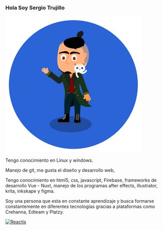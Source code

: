 ### Hola Soy Sergio Trujillo

![Sergio Antonio Trujillo del Valle](./img/personaje.svg)

Tengo conocimiento en Linux y windows.

Manejo de git, me gusta el diseño y desarrollo web,

Tengo conocimiento en html5, css, javascript, Firebase, frameworks de desarrollo Vue - Nuxt, manejo de los programas after effects, illustrator, krita, inkskape y figma.

Soy una persona que esta en constante aprendizaje y busca formarse constantemente en diferentes tecnologías gracias a plataformas como Crehanna, Edteam y Platzy.

[![Reactjs](https://github-readme-stats.vercel.app/api/pin/?username=strujillodv&repo=strujillodv&show_owner=true)](https://github.com/strujillodv)

<!--
**strujillodv/strujillodv** is a ✨ _special_ ✨ repository because its `README.md` (this file) appears on your GitHub profile.

Here are some ideas to get you started:

- 🔭 I’m currently working on ...
- 🌱 I’m currently learning ...
- 👯 I’m looking to collaborate on ...
- 🤔 I’m looking for help with ...
- 💬 Ask me about ...
- 📫 How to reach me: ...
- 😄 Pronouns: ...
- ⚡ Fun fact: ...
-->

